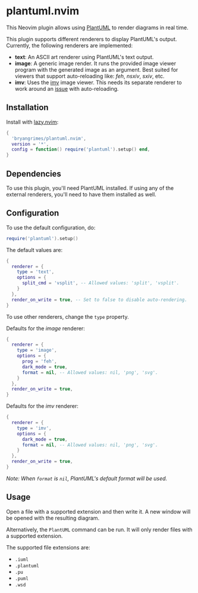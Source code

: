 # plantuml.nvim

This Neovim plugin allows using [PlantUML](https://plantuml.com/) to render diagrams in real time.

This plugin supports different renderers to display PlantUML's output. Currently,
the following renderers are implemented:
- **text**: An ASCII art renderer using PlantUML's text output.
- **image**: A generic image render.
  It runs the provided image viewer program with the generated image as an argument.
  Best suited for viewers that support auto-reloading like: *feh*, *nsxiv*, *sxiv*, etc.
- **imv**: Uses the [imv](https://sr.ht/~exec64/imv/) image viewer.
  This needs its separate renderer to work around an [issue](https://todo.sr.ht/~exec64/imv/45) with
  auto-reloading.

## Installation

Install with [lazy.nvim](https://github.com/folke/lazy.nvim):

```lua
{
  'bryangrimes/plantuml.nvim',
  version = '*',
  config = function() require('plantuml').setup() end,
}
```

## Dependencies

To use this plugin, you'll need PlantUML installed. If using any of the external renderers, you'll
need to have them installed as well.


## Configuration

To use the default configuration, do:

```lua
require('plantuml').setup()
```

The default values are:

```lua
{
  renderer = {
    type = 'text',
    options = {
      split_cmd = 'vsplit', -- Allowed values: 'split', 'vsplit'.
    }
  },
  render_on_write = true, -- Set to false to disable auto-rendering.
}
```

To use other renderers, change the `type` property.

Defaults for the *image* renderer:

```lua
{
  renderer = {
    type = 'image',
    options = {
      prog = 'feh',
      dark_mode = true,
      format = nil, -- Allowed values: nil, 'png', 'svg'.
    }
  },
  render_on_write = true,
}
```

Defaults for the *imv* renderer:

```lua
{
  renderer = {
    type = 'imv',
    options = {
      dark_mode = true,
      format = nil, -- Allowed values: nil, 'png', 'svg'.
    }
  },
  render_on_write = true,
}
```

_Note: When `format` is `nil`, PlantUML's default format will be used._

## Usage

Open a file with a supported extension and then write it. A new window will be opened
with the resulting diagram.

Alternatively, the `PlantUML` command can be run. It will only render files with a supported
extension.

The supported file extensions are:

- `.iuml`
- `.plantuml`
- `.pu`
- `.puml`
- `.wsd`

